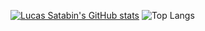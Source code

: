 [![Lucas Satabin's GitHub stats](https://github-readme-stats.vercel.app/api?username=satabin&theme=nord)](https://github.com/anuraghazra/github-readme-stats)
![Top Langs](https://github-readme-stats.vercel.app/api/top-langs/?username=satabin&layout=compact&theme=nord)
